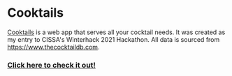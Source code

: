 # Cooktails

[Cooktails](https://ben-cook.github.io/cooktails/#/) is a web app that serves all your cocktail needs. It was created as my entry to CISSA's Winterhack 2021 Hackathon. All data is sourced from https://www.thecocktaildb.com.

### [Click here to check it out!](https://ben-cook.github.io/cooktails/#/)
